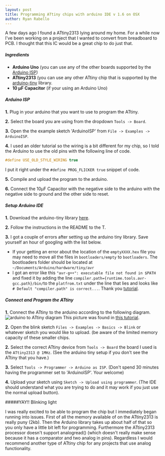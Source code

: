 ```yaml
---
layout: post
title: Programming ATtiny chips with arduino IDE v 1.6 on OSX
author: Ryan Rabello
---
```


A few days ago I found a ATtiny2313 lying around my home. For a while now I've been working on a project that I wanted to convert from breadboard to PCB.  I thought that this IC would be a great chip to do just that.

##### Ingredients
* **Arduino Uno** (you can use any of the other boards supported by the [Arduino ISP](https://www.arduino.cc/en/Tutorial/ArduinoISP))
* **ATtiny2313** (you can use any other ATtiny chip that is supported by the [arduino-tiny](https://code.google.com/archive/p/arduino-tiny/) library.
* **10 μF Capacitor** (if your using an Arduino Uno)

##### Arduino ISP
**1.** Plug in your arduino that you want to use to program the ATtiny.

**2.** Select the board you are using from the dropdown `Tools -> Board`.

**3.** Open the the example sketch 'ArduinoISP' from `File -> Examples -> ArduinoISP`.

**4.** I used an older tutorial so the wiring is a bit different for my chip, so I told the Arduino to use the old pins with the following line of code.
```c
#define USE_OLD_STYLE_WIRING true
```
I put it right under the `#define PROG_FLICKER true` snippet of code.

**5.** Compile and upload the program to the arduino.

**6.** Connect the 10μF Capacitor with the negative side to the arduino with the negative side to ground and the other side to reset.

##### Setup Arduino IDE
**1.** Download the arduino-tiny library [here](https://code.google.com/archive/p/arduino-tiny).

**2.** Follow the instructions in the README to the T.

**3.** I got a couple of errors after setting up the arduino tiny library. Save yourself an hour of googling with the list below.

* If your getting an error about the location of the `emptyXXXX.hex` file you may need to move all the files in `bootloaders/empty` to `bootloaders`. The bootloaders folder should be located at `~/Documents/Arduino/hardware/tiny/avr`
* I got an error like this `"avr-g++": executable file not found in $PATH` and fixed it by adding the line `compiler.path={runtime.tools.avr-gcc.path}/bin/`to the `platfrom.txt` under the line that lies and looks like `# Default "compiler.path" is correct...`. Thank you [tutorial](http://www.technoblogy.com/show?190D).

##### Connect and Program the ATtiny
**1.** Connect the ATtiny to the arduino according to the following diagram.
![arduino to ATtiny diagram](http://www.ernstc.dk/arduino/2313.png)
This picture was found in [this tutorial](http://www.ernstc.dk/arduino/2313.htm).

**2.** Open the blink sketch `Files -> Examples -> Basics -> Blink` or whatever sketch you would like to upload. (be aware of the limited memory capacity of these smaller chips.

**2.** Select the correct ATtiny device from `Tools -> Board` the board I used is the `ATtiny2313 @ 1MHz`. (See the arduino tiny setup if you don't see the ATtiny that you have.)

**3.** Select `Tools -> Programmer -> Arduino as ISP`. (Don't spend 30 minutes having the programmer set to 'ArduinoISP'. Your welcome)

**4.** Upload your sketch using `Sketch -> Upload using programmer`. (The IDE should understand what you are trying to do and it may work if you just use the normal upload button).

#####YAY!! Blinking light

I was really excited to be able to program the chip but I immediately began running into issues. First of all the memory available of on the ATtiny2313 is really puny (2kb). Then the Arduino library takes up about half of that so you only have a little bit left for programming. Furthermore the ATtiny2313 processor doesn't support analogread() (which doesn't really make sense because it has a comparator and two analog in pins). Regardless I would recommend another type of ATtiny chip for any projects that use analog functionality.
